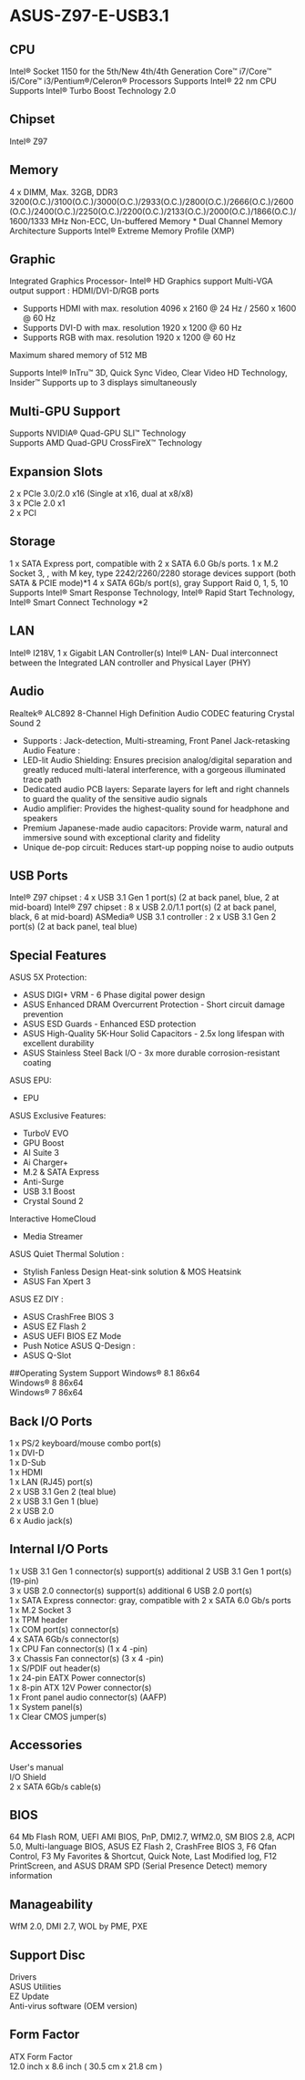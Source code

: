 # ASUS-Z97-E-USB3.1

## CPU
Intel® Socket 1150 for the 5th/New 4th/4th Generation Core™ i7/Core™ i5/Core™ i3/Pentium®/Celeron® Processors
Supports Intel® 22 nm CPU
Supports Intel® Turbo Boost Technology 2.0



## Chipset
Intel® Z97

## Memory
4 x DIMM, Max. 32GB, DDR3 3200(O.C.)/3100(O.C.)/3000(O.C.)/2933(O.C.)/2800(O.C.)/2666(O.C.)/2600(O.C.)/2400(O.C.)/2250(O.C.)/2200(O.C.)/2133(O.C.)/2000(O.C.)/1866(O.C.)/1600/1333 MHz Non-ECC, Un-buffered Memory *
Dual Channel Memory Architecture
Supports Intel® Extreme Memory Profile (XMP)


## Graphic
Integrated Graphics Processor- Intel® HD Graphics support
Multi-VGA output support : HDMI/DVI-D/RGB ports

* Supports HDMI with max. resolution 4096 x 2160 @ 24 Hz / 2560 x 1600 @ 60 Hz
* Supports DVI-D with max. resolution 1920 x 1200 @ 60 Hz
* Supports RGB with max. resolution 1920 x 1200 @ 60 Hz

Maximum shared memory of 512 MB

Supports Intel® InTru™ 3D, Quick Sync Video, Clear Video HD Technology, Insider™
Supports up to 3 displays simultaneously

## Multi-GPU Support
Supports NVIDIA® Quad-GPU SLI™ Technology  
Supports AMD Quad-GPU CrossFireX™ Technology

## Expansion Slots
2 x PCIe 3.0/2.0 x16 (Single at x16, dual at x8/x8)  
3 x PCIe 2.0 x1  
2 x PCI  

## Storage
1 x SATA Express port, compatible with 2 x SATA 6.0 Gb/s ports.
1 x M.2 Socket 3, , with M key, type 2242/2260/2280 storage 
devices support (both SATA & PCIE mode)*1
4 x SATA 6Gb/s port(s), gray
Support Raid 0, 1, 5, 10
Supports Intel® Smart Response Technology, Intel® Rapid Start Technology, Intel® Smart Connect Technology *2

## LAN
Intel® I218V, 1 x Gigabit LAN Controller(s)
Intel® LAN- Dual interconnect between the Integrated LAN controller and Physical Layer (PHY)

## Audio
Realtek® ALC892 8-Channel High Definition Audio CODEC featuring Crystal Sound 2

* Supports : Jack-detection, Multi-streaming, Front Panel Jack-retasking
Audio Feature :
* LED-lit Audio Shielding: Ensures precision analog/digital separation and greatly reduced multi-lateral interference, with a gorgeous illuminated trace path
* Dedicated audio PCB layers: Separate layers for left and right channels to guard the quality of the sensitive audio signals
* Audio amplifier: Provides the highest-quality sound for headphone and speakers
* Premium Japanese-made audio capacitors: Provide warm, natural and immersive sound with exceptional clarity and fidelity
* Unique de-pop circuit: Reduces start-up popping noise to audio outputs

## USB Ports
Intel® Z97 chipset :
4 x USB 3.1 Gen 1 port(s) (2 at back panel, blue, 2 at mid-board)
Intel® Z97 chipset :
8 x USB 2.0/1.1 port(s) (2 at back panel, black, 6 at mid-board)
ASMedia® USB 3.1 controller :
2 x USB 3.1 Gen 2 port(s) (2 at back panel, teal blue)

## Special Features

ASUS 5X Protection:

* ASUS DIGI+ VRM - 6 Phase digital power design
* ASUS Enhanced DRAM Overcurrent Protection - Short circuit damage prevention
* ASUS ESD Guards - Enhanced ESD protection
* ASUS High-Quality 5K-Hour Solid Capacitors - 2.5x long lifespan with excellent durability
* ASUS Stainless Steel Back I/O - 3x more durable corrosion-resistant coating

ASUS EPU:

* EPU

ASUS Exclusive Features:

* TurboV EVO
* GPU Boost
* AI Suite 3
* Ai Charger+
* M.2 & SATA Express
* Anti-Surge
* USB 3.1 Boost
* Crystal Sound 2

Interactive HomeCloud
* Media Streamer

ASUS Quiet Thermal Solution :
* Stylish Fanless Design Heat-sink solution & MOS Heatsink
* ASUS Fan Xpert 3

ASUS EZ DIY :
* ASUS CrashFree BIOS 3
* ASUS EZ Flash 2
* ASUS UEFI BIOS EZ Mode
* Push Notice
ASUS Q-Design :
* ASUS Q-Slot

##Operating System Support
Windows® 8.1 86x64  
Windows® 8 86x64  
Windows® 7 86x64  

## Back I/O Ports
1 x PS/2 keyboard/mouse combo port(s)  
1 x DVI-D  
1 x D-Sub  
1 x HDMI  
1 x LAN (RJ45) port(s)  
2 x USB 3.1 Gen 2 (teal blue)  
2 x USB 3.1 Gen 1 (blue)  
2 x USB 2.0  
6 x Audio jack(s)  

## Internal I/O Ports
1 x USB 3.1 Gen 1 connector(s) support(s) additional 2 USB 3.1 Gen 1 port(s) (19-pin)  
3 x USB 2.0 connector(s) support(s) additional 6 USB 2.0 port(s)  
1 x SATA Express connector: gray, compatible with 2 x SATA 6.0 Gb/s ports  
1 x M.2 Socket 3  
1 x TPM header  
1 x COM port(s) connector(s)  
4 x SATA 6Gb/s connector(s)  
1 x CPU Fan connector(s) (1 x 4 -pin)  
3 x Chassis Fan connector(s) (3 x 4 -pin)  
1 x S/PDIF out header(s)  
1 x 24-pin EATX Power connector(s)  
1 x 8-pin ATX 12V Power connector(s)  
1 x Front panel audio connector(s) (AAFP)  
1 x System panel(s)  
1 x Clear CMOS jumper(s)  

## Accessories
User's manual  
I/O Shield  
2 x SATA 6Gb/s cable(s)  

## BIOS
64 Mb Flash ROM, UEFI AMI BIOS, PnP, DMI2.7, WfM2.0, SM BIOS 2.8, ACPI 5.0, Multi-language BIOS,
ASUS EZ Flash 2, CrashFree BIOS 3, F6 Qfan Control, F3 My Favorites & Shortcut, Quick Note, Last Modified log,
F12 PrintScreen, and ASUS DRAM SPD (Serial Presence Detect) memory information

## Manageability
WfM 2.0, DMI 2.7, WOL by PME, PXE

## Support Disc
Drivers  
ASUS Utilities  
EZ Update  
Anti-virus software (OEM version) 
 
## Form Factor
ATX Form Factor  
12.0 inch x 8.6 inch ( 30.5 cm x 21.8 cm )
